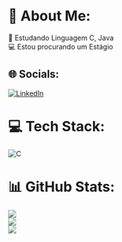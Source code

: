 # 💫 About Me:
📖 Estudando Linguagem C, Java<br>💻 Estou procurando um Estágio


## 🌐 Socials:
[![LinkedIn](https://img.shields.io/badge/LinkedIn-%230077B5.svg?logo=linkedin&logoColor=white)](https://linkedin.com/in/paulo~rabelo) 

# 💻 Tech Stack:
![C](https://img.shields.io/badge/c-%2300599C.svg?style=flat-square&logo=c&logoColor=white)
# 📊 GitHub Stats:
![](https://github-readme-stats.vercel.app/api?username=Paulorabeloo&theme=nightowl&hide_border=false&include_all_commits=false&count_private=false)<br/>
![](https://github-readme-streak-stats.herokuapp.com/?user=Paulorabeloo&theme=nightowl&hide_border=false)<br/>
![](https://github-readme-stats.vercel.app/api/top-langs/?username=Paulorabeloo&theme=nightowl&hide_border=false&include_all_commits=false&count_private=false&layout=compact)

<!-- Proudly created with GPRM ( https://gprm.itsvg.in ) -->
